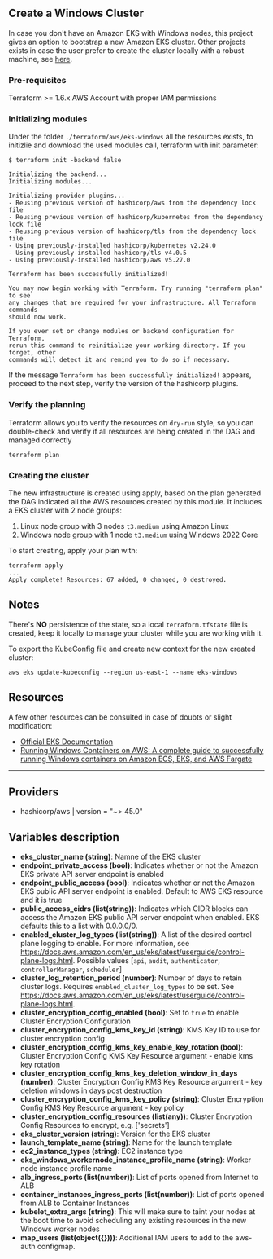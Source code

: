 ## Create a Windows Cluster

In case you don't have an Amazon EKS with Windows nodes, this project gives an option to bootstrap a new Amazon EKS cluster. Other projects exists in
case the user prefer to create the cluster locally with a robust machine, see [here](https://github.com/kubernetes-sigs/sig-windows-dev-tools).

### Pre-requisites

Terraform >= 1.6.x
AWS Account with proper IAM permissions

### Initializing modules

Under the folder `./terraform/aws/eks-windows` all the resources exists, to initizlie and download the used modules
call, terraform with init parameter:

```shell
$ terraform init -backend false

Initializing the backend...
Initializing modules...

Initializing provider plugins...
- Reusing previous version of hashicorp/aws from the dependency lock file
- Reusing previous version of hashicorp/kubernetes from the dependency lock file
- Reusing previous version of hashicorp/tls from the dependency lock file
- Using previously-installed hashicorp/kubernetes v2.24.0
- Using previously-installed hashicorp/tls v4.0.5
- Using previously-installed hashicorp/aws v5.27.0

Terraform has been successfully initialized!

You may now begin working with Terraform. Try running "terraform plan" to see
any changes that are required for your infrastructure. All Terraform commands
should now work.

If you ever set or change modules or backend configuration for Terraform,
rerun this command to reinitialize your working directory. If you forget, other
commands will detect it and remind you to do so if necessary.
```

If the message `Terraform has been successfully initialized!` appears, proceed to the next
step, verify the version of the hashicorp plugins.

### Verify the planning

Terraform allows you to verify the resources on `dry-run` style, so you can double-check and verify if all
resources are being created in the DAG and managed correctly

```shell
terraform plan
```

### Creating the cluster

The new infrastructure is created using apply, based on the plan generated the DAG indicated all the AWS
resources created by this module. It includes a EKS cluster with 2 node groups:

1. Linux node group with 3 nodes `t3.medium` using Amazon Linux
2. Windows node group with 1 node `t3.medium` using Windows 2022 Core

To start creating, apply your plan with:

```shell
terraform apply
...
Apply complete! Resources: 67 added, 0 changed, 0 destroyed.
```

## Notes

There's **NO** persistence of the state, so a local `terraform.tfstate` file is created, keep it locally to manage
your cluster while you are working with it.

To export the KubeConfig file and create new context for the new created cluster:

```shell
aws eks update-kubeconfig --region us-east-1 --name eks-windows
```

## Resources 

A few other resources can be consulted in case of doubts or slight modification:

* [Official EKS Documentation](https://docs.aws.amazon.com/eks/latest/userguide/windows-support.html)
* [Running Windows Containers on AWS: A complete guide to successfully running Windows containers on Amazon ECS, EKS, and AWS Fargate](https://www.amazon.com/Running-Windows-Containers-AWS-successfully/dp/1804614130)



----



## Providers

- hashicorp/aws | version = "~> 45.0"

## Variables description
- **eks_cluster_name (string)**: Namne of the EKS cluster
- **endpoint_private_access (bool)**: Indicates whether or not the Amazon EKS private API server endpoint is enabled
- **endpoint_public_access (bool)**: Indicates whether or not the Amazon EKS public API server endpoint is enabled. Default to AWS EKS resource and it is true
- **public_access_cidrs (list(string))**: Indicates which CIDR blocks can access the Amazon EKS public API server endpoint when enabled. EKS defaults this to a list with 0.0.0.0/0.
- **enabled_cluster_log_types (list(string))**: A list of the desired control plane logging to enable. For more information, see https://docs.aws.amazon.com/en_us/eks/latest/userguide/control-plane-logs.html. Possible values [`api`, `audit`, `authenticator`, `controllerManager`, `scheduler`]
- **cluster_log_retention_period (number)**: Number of days to retain cluster logs. Requires `enabled_cluster_log_types` to be set. See https://docs.aws.amazon.com/en_us/eks/latest/userguide/control-plane-logs.html.
- **cluster_encryption_config_enabled (bool)**: Set to `true` to enable Cluster Encryption Configuration
- **cluster_encryption_config_kms_key_id (string)**: KMS Key ID to use for cluster encryption config
- **cluster_encryption_config_kms_key_enable_key_rotation (bool)**: Cluster Encryption Config KMS Key Resource argument - enable kms key rotation
- **cluster_encryption_config_kms_key_deletion_window_in_days (number)**: Cluster Encryption Config KMS Key Resource argument - key deletion windows in days post destruction
- **cluster_encryption_config_kms_key_policy (string)**: Cluster Encryption Config KMS Key Resource argument - key policy
- **cluster_encryption_config_resources (list(any))**: Cluster Encryption Config Resources to encrypt, e.g. ['secrets']
- **eks_cluster_version (string)**: Version for the EKS cluster
- **launch_template_name (string)**: Name for the launch template
- **ec2_instance_types (string)**: EC2 instance type
- **eks_windows_workernode_instance_profile_name (string)**: Worker node instance profile name
- **alb_ingress_ports (list(number))**: List of ports opened from Internet to ALB
- **container_instances_ingress_ports (list(number))**: List of ports opened from ALB to Container Instances
- **kubelet_extra_args (string)**: This will make sure to taint your nodes at the boot time to avoid scheduling any existing resources in the new Windows worker nodes
- **map_users (list(object({})))**: Additional IAM users to add to the aws-auth configmap.
